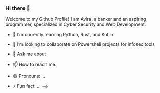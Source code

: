 ### Hi there 👋

Welcome to my Github Profile!
I am Avira, a banker and an aspiring programmer, specialized in Cyber Security and Web Development. 
- 🌱 I’m currently learning Python, Rust, and Kotlin
- 👯 I’m looking to collaborate on Powershell projects for infosec tools
- 💬 Ask me about
  
- 📫 How to reach me:
  
- 😄 Pronouns: ...
- ⚡ Fun fact: ...
-->
